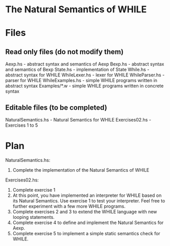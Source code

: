 # The Natural Semantics of WHILE

# Files

## Read only files (do not modify them)

Aexp.hs          - abstract syntax and semantics of Aexp
Bexp.hs          - abstract syntax and semantics of Bexp
State.hs         - implementation of State
While.hs         - abstract syntax for WHILE
WhileLexer.hs    - lexer for WHILE
WhileParser.hs   - parser for WHILE
WhileExamples.hs - simple WHILE programs written in abstract syntax
Examples/*.w     - simple WHILE programs written in concrete syntax

## Editable files (to be completed)

NaturalSemantics.hs - Natural Semantics for WHILE
Exercises02.hs      - Exercises 1 to 5

# Plan

NaturalSemantics.hs:

1. Complete the implementation of the Natural Semantics of WHILE

Exercises02.hs:

1. Complete exercise 1
2. At this point, you have implemented an interpreter for WHILE based on its
   Natural Semantics. Use exercise 1 to test your interpreter. Feel free to
   further experiment with a few more WHILE programs.
3. Complete exercises 2 and 3 to extend the WHILE language with new looping
   statements.
4. Complete exercise 4 to define and implement the Natural Semantics for Aexp.
5. Complete exercise 5 to implement a simple static semantics check for WHILE.
